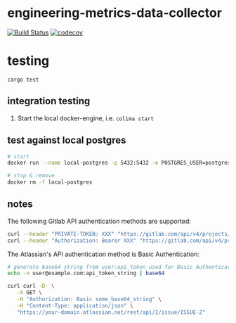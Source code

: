 # engineering-metrics-data-collector

[![Build Status](https://github.com/magiccrafter/engineering-metrics-data-collector/actions/workflows/rust.yml/badge.svg?branch=main)](https://github.com/magiccrafter/engineering-metrics-data-collector/actions/workflows/rust.yml)
[![codecov](https://codecov.io/gh/magiccrafter/engineering-metrics-data-collector/graph/badge.svg?token=OMJGUHD1B2)](https://codecov.io/gh/magiccrafter/engineering-metrics-data-collector)

# testing

`cargo test`

## integration testing

1. Start the local docker-engine, i.e. `colima start`

## test against local postgres
```bash
# start
docker run --name local-postgres -p 5432:5432 -e POSTGRES_USER=postgres -e POSTGRES_PASSWORD=postgres -e POSTGRES_DB=postgres -d postgres

# stop & remove 
docker rm -f local-postgres
```

## notes
The following Gitlab API authentication methods are supported:
```bash
curl --header "PRIVATE-TOKEN: XXX" "https://gitlab.com/api/v4/projects/{}"
curl --header "Authorization: Bearer XXX" "https://gitlab.com/api/v4/projects/{}"
```

The Atlassian's API authentication method is Basic Authentication:
```bash
# generate base64 string from user:api_token used for Basic Authentication header
echo -n user@example.com:api_token_string | base64

curl curl -D- \
   -X GET \
   -H "Authorization: Basic some_base64_string" \
   -H "Content-Type: application/json" \
   "https://your-domain.atlassian.net/rest/api/2/issue/ISSUE-Z"
```